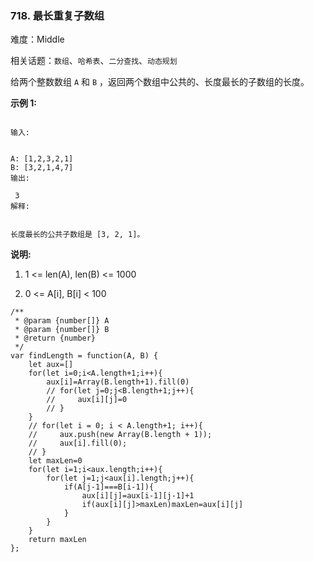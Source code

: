 ### 718. 最长重复子数组

难度：Middle

相关话题：`数组`、`哈希表`、`二分查找`、`动态规划`

给两个整数数组 `A` 和 `B` ，返回两个数组中公共的、长度最长的子数组的长度。



**示例 1:** 



```

输入:


A: [1,2,3,2,1]
B: [3,2,1,4,7]
输出:

 3
解释:

 
长度最长的公共子数组是 [3, 2, 1]。
```


**说明:** 




1. 1 <= len(A), len(B) <= 1000

2. 0 <= A[i], B[i] < 100




```
/**
 * @param {number[]} A
 * @param {number[]} B
 * @return {number}
 */
var findLength = function(A, B) {
    let aux=[]
    for(let i=0;i<A.length+1;i++){
        aux[i]=Array(B.length+1).fill(0)
        // for(let j=0;j<B.length+1;j++){
        //     aux[i][j]=0
        // }
    }
    // for(let i = 0; i < A.length+1; i++){
    //     aux.push(new Array(B.length + 1));
    //     aux[i].fill(0);
    // }
    let maxLen=0
    for(let i=1;i<aux.length;i++){
        for(let j=1;j<aux[i].length;j++){
            if(A[j-1]===B[i-1]){
                aux[i][j]=aux[i-1][j-1]+1
                if(aux[i][j]>maxLen)maxLen=aux[i][j]
            }
        }
    }
    return maxLen
};
```


